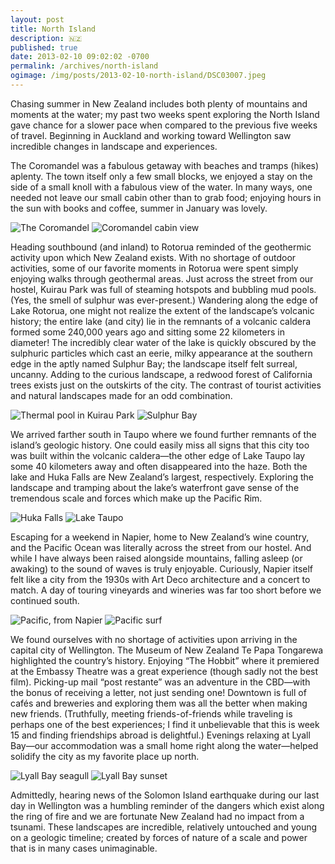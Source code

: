 ```yaml
---
layout: post
title: North Island
description: 🇳🇿
published: true
date: 2013-02-10 09:02:02 -0700
permalink: /archives/north-island
ogimage: /img/posts/2013-02-10-north-island/DSC03007.jpeg
---
```

Chasing summer in New Zealand includes both plenty of mountains and moments at the water; my past two weeks spent exploring the North Island gave chance for a slower pace when compared to the previous five weeks of travel. Beginning in Auckland and working toward Wellington saw incredible changes in landscape and experiences.

The Coromandel was a fabulous getaway with beaches and tramps (hikes) aplenty. The town itself only a few small blocks, we enjoyed a stay on the side of a small knoll with a fabulous view of the water. In many ways, one needed not leave our small cabin other than to grab food; enjoying hours in the sun with books and coffee, summer in January was lovely.

![The Coromandel][1]
![Coromandel cabin view][2]

Heading southbound (and inland) to Rotorua reminded of the geothermic activity upon which New Zealand exists. With no shortage of outdoor activities, some of our favorite moments in Rotorua were spent simply enjoying walks through geothermal areas. Just across the street from our hostel, Kuirau Park was full of steaming hotspots and bubbling mud pools. (Yes, the smell of sulphur was ever-present.) Wandering along the edge of Lake Rotorua, one might not realize the extent of the landscape’s volcanic history; the entire lake (and city) lie in the remnants of a volcanic caldera formed some 240,000 years ago and sitting some 22 kilometers in diameter! The incredibly clear water of the lake is quickly obscured by the sulphuric particles which cast an eerie, milky appearance at the southern edge in the aptly named Sulphur Bay; the landscape itself felt surreal, uncanny. Adding to the curious landscape, a redwood forest of California trees exists just on the outskirts of the city. The contrast of tourist activities and natural landscapes made for an odd combination.

![Thermal pool in Kuirau Park][3]
![Sulphur Bay][4]

We arrived farther south in Taupo where we found further remnants of the island’s geologic history. One could easily miss all signs that this city too was built within the volcanic caldera—the other edge of Lake Taupo lay some 40 kilometers away and often disappeared into the haze. Both the lake and Huka Falls are New Zealand’s largest, respectively. Exploring the landscape and tramping about the lake’s waterfront gave sense of the tremendous scale and forces which make up the Pacific Rim.

![Huka Falls][5]
![Lake Taupo][6]

Escaping for a weekend in Napier, home to New Zealand’s wine country, and the Pacific Ocean was literally across the street from our hostel. And while I have always been raised alongside mountains, falling asleep (or awaking) to the sound of waves is truly enjoyable. Curiously, Napier itself felt like a city from the 1930s with Art Deco architecture and a concert to match. A day of touring vineyards and wineries was far too short before we continued south.

![Pacific, from Napier][7]
![Pacific surf][8]

We found ourselves with no shortage of activities upon arriving in the capital city of Wellington. The Museum of New Zealand Te Papa Tongarewa highlighted the country’s history. Enjoying “The Hobbit” where it premiered at the Embassy Theatre was a great experience (though sadly not the best film). Picking-up mail “post restante” was an adventure in the CBD—with the bonus of receiving a letter, not just sending one! Downtown is full of cafés and breweries and exploring them was all the better when making new friends. (Truthfully, meeting friends-of-friends while traveling is perhaps one of the best experiences; I find it unbelievable that this is week 15 and finding friendships abroad is delightful.) Evenings relaxing at Lyall Bay—our accommodation was a small home right along the water—helped solidify the city as my favorite place up north.

![Lyall Bay seagull][9]
![Lyall Bay sunset][10]

Admittedly, hearing news of the Solomon Island earthquake during our last day in Wellington was a humbling reminder of the dangers which exist along the ring of fire and we are fortunate New Zealand had no impact from a tsunami. These landscapes are incredible, relatively untouched and young on a geologic timeline; created by forces of nature of a scale and power that is in many cases unimaginable.

[1]: /img/posts/2013-02-10-north-island/DSC02991.jpeg
[2]: /img/posts/2013-02-10-north-island/DSC03007.jpeg
[3]: /img/posts/2013-02-10-north-island/DSC03059.jpeg
[4]: /img/posts/2013-02-10-north-island/DSC03074.jpeg
[5]: /img/posts/2013-02-10-north-island/DSC03111.jpeg
[6]: /img/posts/2013-02-10-north-island/DSC03134.jpeg
[7]: /img/posts/2013-02-10-north-island/DSC03152.jpeg
[8]: /img/posts/2013-02-10-north-island/DSC03157.jpeg
[9]: /img/posts/2013-02-10-north-island/DSC03177.jpeg
[10]: /img/posts/2013-02-10-north-island/DSC03197.jpeg